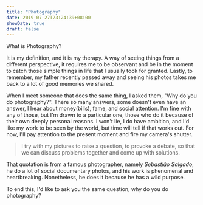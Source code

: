 ```yaml
---
title: "Photography"
date: 2019-07-27T23:24:39+08:00
showDate: true
draft: false
---
```


What is Photography?

It is my definition, and it is my therapy. A way of seeing things from a different perspective, it requires me to be observant and be in the moment to catch those simple things in life that I usually took for granted. Lastly, to remember, my father recently passed away and seeing his photos takes me back to a lot of good memories we shared.

When I meet someone that does the same thing, I asked them, "Why do you do photography?". There so many answers, some doesn't even have an answer, I hear about money(bills), fame, and social attention. I'm fine with any of those, but I'm drawn to a particular one, those who do it because of their own deeply personal reasons. I won't lie, I do have ambition, and I'd like my work to be seen by the world, but time will tell if that works out. For now, I'll pay attention to the present moment and fire my camera's shutter.

> I try with my pictures to raise a question, to provoke a debate, so that we can discuss problems together and come up with solutions.

That quotation is from a famous photographer, namely *Sebastião Salgado*, he do a lot of social documentary photos, and his work is phenomenal and heartbreaking. Nonetheless, he does it because he has a wild purpose.

To end this, I'd like to ask you the same question, why do you do photography?
